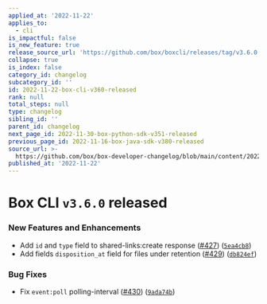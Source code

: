 ```yaml
---
applied_at: '2022-11-22'
applies_to:
  - cli
is_impactful: false
is_new_feature: true
release_source_url: 'https://github.com/box/boxcli/releases/tag/v3.6.0'
collapse: true
is_index: false
category_id: changelog
subcategory_id: ''
id: 2022-11-22-box-cli-v360-released
rank: null
total_steps: null
type: changelog
sibling_id: ''
parent_id: changelog
next_page_id: 2022-11-30-box-python-sdk-v351-released
previous_page_id: 2022-11-16-box-java-sdk-v380-released
source_url: >-
  https://github.com/box/box-developer-changelog/blob/main/content/2022/11-22-box-cli-v360-released.md
published_at: '2022-11-22'
---
```

# Box CLI `v3.6.0` released

### New Features and Enhancements

* Add `id` and `type` field  to shared-links:create response ([#427][1]) ([`5ea4cb8`][2])
* Add fields `disposition_at` field for files under retention ([#429][3]) ([`db824ef`][4])

### Bug Fixes

* Fix `event:poll` polling-interval ([#430][5]) ([`9ada74b`][6])

[1]: https://github.com/box/boxcli/issues/427

[2]: https://github.com/box/boxcli/commit/5ea4cb82294188dd30563ef9cea2c8e0b76bbfae

[3]: https://github.com/box/boxcli/issues/429

[4]: https://github.com/box/boxcli/commit/db824ef0b4111810b7902896062c950ef9ac01b3

[5]: https://github.com/box/boxcli/issues/430

[6]: https://github.com/box/boxcli/commit/9ada74b09eb5aa0e09881946a4f7f30e2d68e037